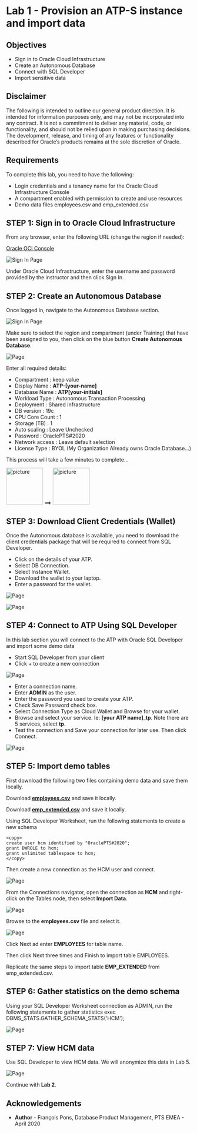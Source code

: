 # Lab 1 - Provision an ATP-S instance and import data

## Objectives

* Sign in to Oracle Cloud Infrastructure
* Create an Autonomous Database
* Connect with SQL Developer
* Import sensitive data

## Disclaimer ##
The following is intended to outline our general product direction. It is intended for information purposes only, and may not be incorporated into any contract. It is not a commitment to deliver any material, code, or functionality, and should not be relied upon in making purchasing decisions. The development, release, and timing of any features or functionality described for Oracle’s products remains at the sole discretion of Oracle.

## Requirements ##

To complete this lab, you need to have the following:

* Login credentials and a tenancy name for the Oracle Cloud Infrastructure Console
* A compartment enabled with permission to create and use resources
* Demo data files employees.csv and emp_extended.csv

## STEP 1: Sign in to Oracle Cloud Infrastructure

From any browser, enter the following URL (change the region if needed):

[Oracle OCI Console](https://console.us-phoenix-1.oraclecloud.com/a/tenancy)


![Sign In Page](./images/img01.png " ")


Under Oracle Cloud Infrastructure, enter the username and password provided by the instructor and then click Sign In.

## STEP 2: Create an Autonomous Database

Once logged in, navigate to the Autonomous Database section.

![Sign In Page](./images/img02.png " ")



Make sure to select the region and compartment (under Training) that have been assigned to you, then click on the blue button **Create Autonomous Database**.

![Page](./images/img03.png " ")

Enter all required details:

* Compartment :	keep value
* Display Name :	**ATP-[your-name]**
* Database Name	:	**ATP[your-initials]**
* Workload Type	:	Autonomous Transaction Processing
* Deployment :	Shared Infrastructure
* DB version : 19c
* CPU Core Count :	1
* Storage (TB) : 1
* Auto scaling : Leave Unchecked
* Password :	OraclePTS#2020
* Network access : Leave default selection
* License Type : BYOL (My Organization Already owns Oracle Database…)


This process will take a few minutes to complete…

<!---
![Alt text](./images/img04.png " ")  ==>
![Alt text](./images/img05.png " ")
--->

<img src="./images/img04.png" alt="picture" width="100" height="100" />
==>
<img src="./images/img05.png" alt="picture" width="100" height="100" />

## STEP 3: Download Client Credentials (Wallet)

Once the Autonomous database is available, you need to download the client credentials package that will be required to connect from SQL Developer.
* Click on the details of your ATP.
* Select DB Connection.
* Select Instance Wallet.
* Download the wallet to your laptop.
* Enter a password for the wallet.


![Page](./images/img06.png " ")

![Page](./images/img07.png " ")

## STEP 4: Connect to ATP Using SQL Developer

In this lab section you will connect to the ATP with Oracle SQL Developer and import some demo data

* Start SQL Developer from your client
* Click + to create a new connection


![Page](./images/img08.png " ")

* Enter a connection name.
* Enter **ADMIN** as the user.
* Enter the password you used to create your ATP.
* Check Save Password check box.
* Select Connection Type as Cloud Wallet and Browse for your wallet.
* Browse and select your service. Ie: **[your ATP name]_tp**.  Note there are 5 services, select **tp**.
* Test the connection and Save your connection for later use.  Then click Connect.


![Page](./images/img09.png " ")

## STEP 5: Import demo tables

First download the following two files containing demo data and save them locally.

Download [**employees.csv**](./files/employees.csv) and save it locally.

Download [**emp_extended.csv**](./files/emp_extended.csv) and save it locally.

Using SQL Developer Worksheet, run the following statements to create a new schema

````
<copy>
create user hcm identified by "OraclePTS#2020";
grant DWROLE to hcm;
grant unlimited tablespace to hcm;
</copy>
````

Then create a new connection as the HCM user and connect.


![Page](./images/img10.png " ")

From the Connections navigator, open the connection as **HCM** and right-click on the Tables node, then select **Import Data**.

![Page](./images/img11.png " ")

Browse to the **employees.csv** file and select it.

![Page](./images/img12.png " ")

Click Next ad enter **EMPLOYEES** for table name.

Then click Next three times and Finish to import table EMPLOYEES.

Replicate the same steps to import table **EMP\_EXTENDED** from emp\_extended.csv.


## STEP 6: Gather statistics on the demo schema

Using your SQL Developer Worksheet connection as ADMIN, run the following statements to gather statistics
exec DBMS_STATS.GATHER_SCHEMA_STATS('HCM');


![Page](./images/img13.png " ")

## STEP 7: View HCM data

Use SQL Developer to view HCM data. We will anonymize this data in Lab 5.


![Page](./images/img14.png " ")

Continue with **Lab 2**.

## Acknowledgements ##

- **Author** - François Pons, Database Product Management, PTS EMEA - April 2020

